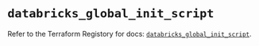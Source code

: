 # `databricks_global_init_script`

Refer to the Terraform Registory for docs: [`databricks_global_init_script`](https://www.terraform.io/docs/providers/databricks/r/global_init_script).
